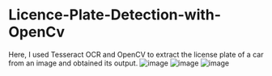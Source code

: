 # Licence-Plate-Detection-with-OpenCv


Here, I used Tesseract OCR and OpenCV to extract the license plate of a car from an image and obtained its output.
![image](https://user-images.githubusercontent.com/100521892/222508912-c5932915-6e16-43e7-8de6-71983ca6f00d.png)
![image](https://user-images.githubusercontent.com/100521892/222509066-54b7fa95-bdc9-4db3-a747-74326c005d16.png)
![image](https://user-images.githubusercontent.com/100521892/222509295-ffd52aac-e576-490f-a38f-7de611c9d021.png)
